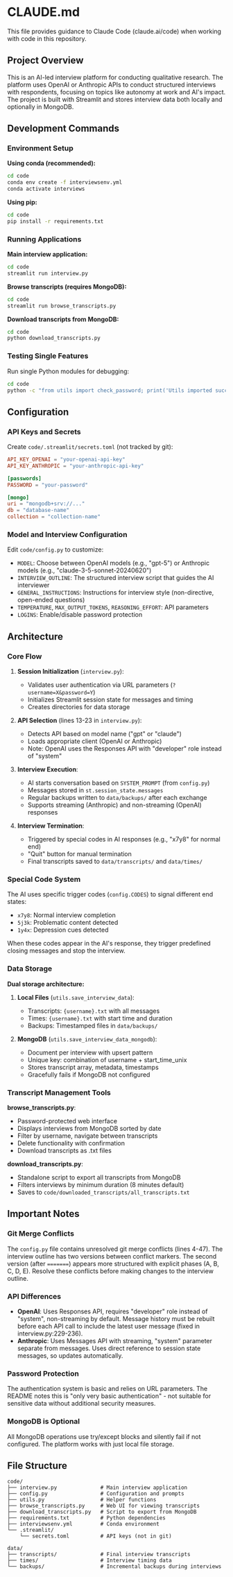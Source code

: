 # CLAUDE.md

This file provides guidance to Claude Code (claude.ai/code) when working with code in this repository.

## Project Overview

This is an AI-led interview platform for conducting qualitative research. The platform uses OpenAI or Anthropic APIs to conduct structured interviews with respondents, focusing on topics like autonomy at work and AI's impact. The project is built with Streamlit and stores interview data both locally and optionally in MongoDB.

## Development Commands

### Environment Setup

**Using conda (recommended):**
```bash
cd code
conda env create -f interviewsenv.yml
conda activate interviews
```

**Using pip:**
```bash
cd code
pip install -r requirements.txt
```

### Running Applications

**Main interview application:**
```bash
cd code
streamlit run interview.py
```

**Browse transcripts (requires MongoDB):**
```bash
cd code
streamlit run browse_transcripts.py
```

**Download transcripts from MongoDB:**
```bash
cd code
python download_transcripts.py
```

### Testing Single Features

Run single Python modules for debugging:
```bash
cd code
python -c "from utils import check_password; print('Utils imported successfully')"
```

## Configuration

### API Keys and Secrets

Create `code/.streamlit/secrets.toml` (not tracked by git):
```toml
API_KEY_OPENAI = "your-openai-api-key"
API_KEY_ANTHROPIC = "your-anthropic-api-key"

[passwords]
PASSWORD = "your-password"

[mongo]
uri = "mongodb+srv://..."
db = "database-name"
collection = "collection-name"
```

### Model and Interview Configuration

Edit `code/config.py` to customize:
- `MODEL`: Choose between OpenAI models (e.g., "gpt-5") or Anthropic models (e.g., "claude-3-5-sonnet-20240620")
- `INTERVIEW_OUTLINE`: The structured interview script that guides the AI interviewer
- `GENERAL_INSTRUCTIONS`: Instructions for interview style (non-directive, open-ended questions)
- `TEMPERATURE`, `MAX_OUTPUT_TOKENS`, `REASONING_EFFORT`: API parameters
- `LOGINS`: Enable/disable password protection

## Architecture

### Core Flow

1. **Session Initialization** (`interview.py`):
   - Validates user authentication via URL parameters (`?username=X&password=Y`)
   - Initializes Streamlit session state for messages and timing
   - Creates directories for data storage

2. **API Selection** (lines 13-23 in `interview.py`):
   - Detects API based on model name ("gpt" or "claude")
   - Loads appropriate client (OpenAI or Anthropic)
   - Note: OpenAI uses the Responses API with "developer" role instead of "system"

3. **Interview Execution**:
   - AI starts conversation based on `SYSTEM_PROMPT` (from `config.py`)
   - Messages stored in `st.session_state.messages`
   - Regular backups written to `data/backups/` after each exchange
   - Supports streaming (Anthropic) and non-streaming (OpenAI) responses

4. **Interview Termination**:
   - Triggered by special codes in AI responses (e.g., "x7y8" for normal end)
   - "Quit" button for manual termination
   - Final transcripts saved to `data/transcripts/` and `data/times/`

### Special Code System

The AI uses specific trigger codes (`config.CODES`) to signal different end states:
- `x7y8`: Normal interview completion
- `5j3k`: Problematic content detected
- `1y4x`: Depression cues detected

When these codes appear in the AI's response, they trigger predefined closing messages and stop the interview.

### Data Storage

**Dual storage architecture:**

1. **Local Files** (`utils.save_interview_data`):
   - Transcripts: `{username}.txt` with all messages
   - Times: `{username}.txt` with start time and duration
   - Backups: Timestamped files in `data/backups/`

2. **MongoDB** (`utils.save_interview_data_mongodb`):
   - Document per interview with upsert pattern
   - Unique key: combination of username + start_time_unix
   - Stores transcript array, metadata, timestamps
   - Gracefully fails if MongoDB not configured

### Transcript Management Tools

**browse_transcripts.py**:
- Password-protected web interface
- Displays interviews from MongoDB sorted by date
- Filter by username, navigate between transcripts
- Delete functionality with confirmation
- Download transcripts as .txt files

**download_transcripts.py**:
- Standalone script to export all transcripts from MongoDB
- Filters interviews by minimum duration (8 minutes default)
- Saves to `code/downloaded_transcripts/all_transcripts.txt`

## Important Notes

### Git Merge Conflicts

The `config.py` file contains unresolved git merge conflicts (lines 4-47). The interview outline has two versions between conflict markers. The second version (after `=======`) appears more structured with explicit phases (A, B, C, D, E). Resolve these conflicts before making changes to the interview outline.

### API Differences

- **OpenAI**: Uses Responses API, requires "developer" role instead of "system", non-streaming by default. Message history must be rebuilt before each API call to include the latest user message (fixed in interview.py:229-236).
- **Anthropic**: Uses Messages API with streaming, "system" parameter separate from messages. Uses direct reference to session state messages, so updates automatically.

### Password Protection

The authentication system is basic and relies on URL parameters. The README notes this is "only very basic authentication" - not suitable for sensitive data without additional security measures.

### MongoDB is Optional

All MongoDB operations use try/except blocks and silently fail if not configured. The platform works with just local file storage.

## File Structure

```
code/
├── interview.py              # Main interview application
├── config.py                 # Configuration and prompts
├── utils.py                  # Helper functions
├── browse_transcripts.py     # Web UI for viewing transcripts
├── download_transcripts.py   # Script to export from MongoDB
├── requirements.txt          # Python dependencies
├── interviewsenv.yml         # Conda environment
└── .streamlit/
    └── secrets.toml          # API keys (not in git)

data/
├── transcripts/              # Final interview transcripts
├── times/                    # Interview timing data
└── backups/                  # Incremental backups during interviews
```
